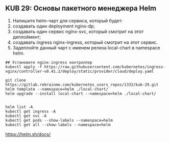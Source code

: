 ## KUB 29: Основы пакетного менеджера Helm


1. Напишите helm-чарт для сервиса, который будет:
2. создавать один deployment nginx-dp;
3. создавать один сервис nginx-svc, который смотрит на этот деплоймент;
4. создавать ingress nginx-ingress, который смотрит на этот сервис.
5. Задеплойте данный чарт с именем релиза local-chart в namespace helm.


```
## Установите nginx-ingress контроллер
kubectl apply -f https://raw.githubusercontent.com/kubernetes/ingress-nginx/controller-v0.41.2/deploy/static/provider/cloud/deploy.yaml

git clone https://gitlab.rebrainme.com/kubernetes_users_repos/1332/kub-29.git
helm template --namespace=helm ./local-chart/
helm upgrade --install local-chart --namespace=helm ./local-chart/


helm list -A
kubectl get ingress -A
kubectl get svc -A
kubectl get pods --show-labels --namespace=helm
kubectl get all --show-labels --namespace=helm

```

https://helm.sh/docs/

